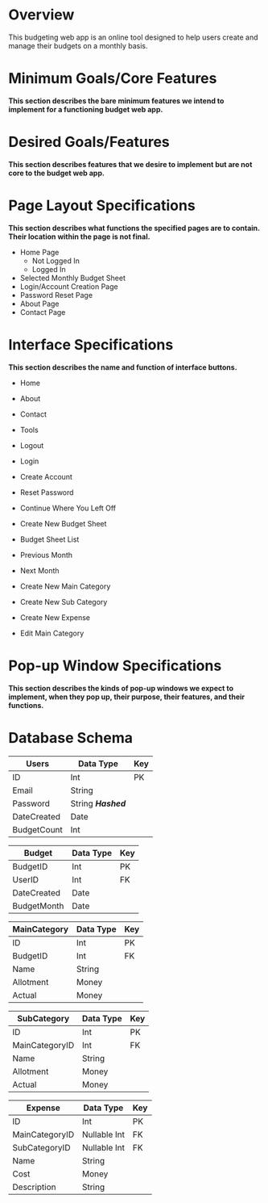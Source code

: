 # Overview
This budgeting web app is an online tool designed to help users create and manage their budgets on a monthly basis.

# Minimum Goals/Core Features
**This section describes the bare minimum features we intend to implement for a functioning budget web app.**

# Desired Goals/Features
**This section describes features that we desire to implement but are not core to the budget web app.**

# Page Layout Specifications
**This section describes what functions the specified pages are to contain. Their location within the page is not final.**

* Home Page
  * Not Logged In
  * Logged In
* Selected Monthly Budget Sheet
* Login/Account Creation Page
* Password Reset Page
* About Page
* Contact Page

# Interface Specifications
**This section describes the name and function of interface buttons.**

* Home
* About
* Contact
* Tools

* Logout
* Login
* Create Account
* Reset Password

* Continue Where You Left Off
* Create New Budget Sheet
* Budget Sheet List

* Previous Month
* Next Month
* Create New Main Category
* Create New Sub Category
* Create New Expense
* Edit Main Category

# Pop-up Window Specifications
**This section describes the kinds of pop-up windows we expect to implement, when they pop up, their purpose, their features, and their functions.**

# Database Schema
| Users          | Data Type | Key |       
| -------------- | --------- | --- |
| ID | Int | PK |
| Email | String | |
| Password | String **_Hashed_** | |
| DateCreated | Date | | 
| BudgetCount | Int | |

| Budget         | Data Type | Key |
| -------------- | --------- | --- |
| BudgetID | Int | PK |
| UserID | Int | FK |
| DateCreated | Date | |
| BudgetMonth | Date | |

| MainCategory          | Data Type | Key |
| --------------------- | -------- | --- |
| ID | Int | PK | 
| BudgetID | Int | FK |
| Name | String | |
| Allotment | Money | |
| Actual | Money | |

| SubCategory          | Data Type | Key |
| -------------------- | --------- | --- |
| ID | Int | PK | 
| MainCategoryID | Int | FK |
| Name | String | |
| Allotment | Money | |
| Actual | Money | |

| Expense          | Data Type | Key |
| ---------------- | --------- | --- |
| ID | Int | PK | 
| MainCategoryID | Nullable Int | FK |
| SubCategoryID | Nullable Int | FK |
| Name | String | |
| Cost | Money | |
| Description | String | |


